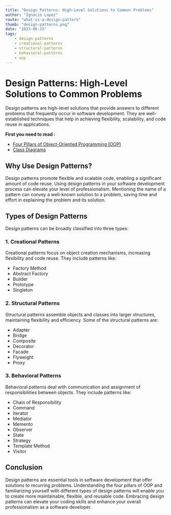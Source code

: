 ```yaml
---
title: "Design Patterns: High-Level Solutions to Common Problems"
author: "Ignacio Lopez"
route: "what-is-a-design-pattern"
thumb: "design-patterns.png"
date: "2023-06-23"
tags:
    - design-patterns
    - creational-patterns
    - structural-patterns
    - behavioral-patterns
    - oop
---
```


# Design Patterns: High-Level Solutions to Common Problems

Design patterns are high-level solutions that provide answers to different problems that frequently occur in software development. They are well-established techniques that help in achieving flexibility, scalability, and code reuse in applications.

**First you need to read :**

 - [Four Pillars of Object-Oriented Programming (OOP)](/oop-pilars) 
 - [Class Diagrams](/class-diagram)

## Why Use Design Patterns?

Design patterns promote flexible and scalable code, enabling a significant amount of code reuse. Using design patterns in your software development process can elevate your level of professionalism. Mentioning the name of a pattern can convey a well-known solution to a problem, saving time and effort in explaining the problem and its solution.

## Types of Design Patterns

Design patterns can be broadly classified into three types:

### 1. Creational Patterns

Creational patterns focus on object creation mechanisms, increasing flexibility and code reuse. They include patterns like:

-   Factory Method
-   Abstract Factory
-   Builder
-   Prototype
-   Singleton

### 2. Structural Patterns

Structural patterns assemble objects and classes into larger structures, maintaining flexibility and efficiency. Some of the structural patterns are:

-   Adapter
-   Bridge
-   Composite
-   Decorator
-   Facade
-   Flyweight
-   Proxy

### 3. Behavioral Patterns

Behavioral patterns deal with communication and assignment of responsibilities between objects. They include patterns like:

-   Chain of Responsibility
-   Command
-   Iterator
-   Mediator
-   Memento
-   Observer
-   State
-   Strategy
-   Template Method
-   Visitor

## Conclusion

Design patterns are essential tools in software development that offer solutions to recurring problems. Understanding the four pillars of OOP and familiarizing yourself with different types of design patterns will enable you to create more maintainable, flexible, and reusable code. Embracing design patterns can elevate your coding skills and enhance your overall professionalism as a software developer.